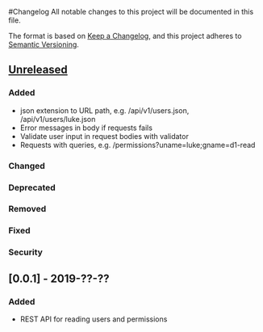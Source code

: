 #Changelog
All notable changes to this project will be documented in this file.

The format is based on [Keep a Changelog](https://keepachangelog.com/en/1.0.0/),
and this project adheres to [Semantic Versioning](https://semver.org/spec/v2.0.0.html).

## [Unreleased]
### Added
- json extension to URL path, e.g. /api/v1/users.json, /api/v1/users/luke.json
- Error messages in body if requests fails
- Validate user input in request bodies with validator
- Requests with queries, e.g. /permissions?uname=luke;gname=d1-read
### Changed
### Deprecated
### Removed
### Fixed
### Security

## [0.0.1] - 2019-??-??
### Added
- REST API for reading users and permissions

[Unreleased]: https://link-to-current-head
